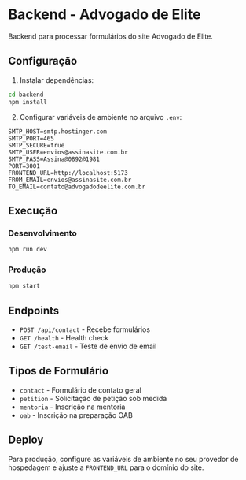 # Backend - Advogado de Elite

Backend para processar formulários do site Advogado de Elite.

## Configuração

1. Instalar dependências:
```bash
cd backend
npm install
```

2. Configurar variáveis de ambiente no arquivo `.env`:
```
SMTP_HOST=smtp.hostinger.com
SMTP_PORT=465
SMTP_SECURE=true
SMTP_USER=envios@assinasite.com.br
SMTP_PASS=Assina@0892@1981
PORT=3001
FRONTEND_URL=http://localhost:5173
FROM_EMAIL=envios@assinasite.com.br
TO_EMAIL=contato@advogadodeelite.com.br
```

## Execução

### Desenvolvimento
```bash
npm run dev
```

### Produção
```bash
npm start
```

## Endpoints

- `POST /api/contact` - Recebe formulários
- `GET /health` - Health check
- `GET /test-email` - Teste de envio de email

## Tipos de Formulário

- `contact` - Formulário de contato geral
- `petition` - Solicitação de petição sob medida
- `mentoria` - Inscrição na mentoria
- `oab` - Inscrição na preparação OAB

## Deploy

Para produção, configure as variáveis de ambiente no seu provedor de hospedagem e ajuste a `FRONTEND_URL` para o domínio do site.
